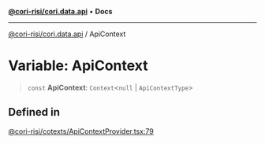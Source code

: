 [**@cori-risi/cori.data.api**](../README.md) • **Docs**

***

[@cori-risi/cori.data.api](../globals.md) / ApiContext

# Variable: ApiContext

> `const` **ApiContext**: `Context`\<`null` \| `ApiContextType`\>

## Defined in

[@cori-risi/cotexts/ApiContextProvider.tsx:79](https://github.com/ruralinnovation/cori.data.api/blob/80adf593f8bfd9aff308a3371065cef235bb23ba/lib/@cori-risi/cotexts/ApiContextProvider.tsx#L79)
